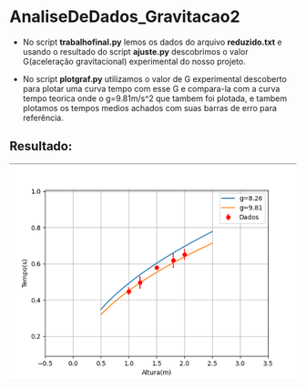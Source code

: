 # AnaliseDeDados_Gravitacao2

* No script **trabalhofinal.py** lemos os dados do arquivo **reduzido.txt** e usando o resultado do script **ajuste.py** descobrimos o valor G(aceleração gravitacional) experimental do nosso projeto.

* No script **plotgraf.py** utilizamos o valor de G experimental descoberto para plotar uma curva tempo com esse G e compara-la com a curva tempo teorica onde o g=9.81m/s^2 que tambem foi plotada, e tambem plotamos os tempos medios achados com suas barras de erro para referência.

## Resultado:

![Grafico](grafico_resultado.png)
